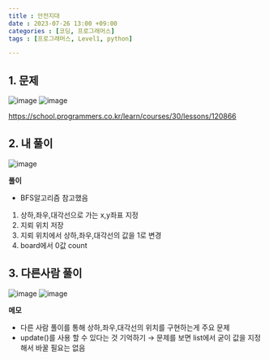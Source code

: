 ```yaml
---
title : 안전지대 
date : 2023-07-26 13:00 +09:00
categories : [코딩, 프로그래머스]
tags : [프로그래머스, Level1, python]

---
```


## 1. 문제
![image](https://github.com/mini0-0/mini0-0.github.io/assets/63296983/3e7ee04b-8d53-4346-9b5d-01a2f2fff392)
![image](https://github.com/mini0-0/mini0-0.github.io/assets/63296983/26ec5c5a-97c1-496e-a54f-97a0dbaa3996)


<https://school.programmers.co.kr/learn/courses/30/lessons/120866>

## 2. 내 풀이
![image](https://github.com/mini0-0/mini0-0.github.io/assets/63296983/a527fc68-871a-4a1c-aa66-393d052a1ac3)

**풀이**

- BFS알고리즘 참고했음
1. 상하,좌우,대각선으로 가는 x,y좌표 지정
2. 지뢰 위치 저장
3. 지뢰 위치에서 상하,좌우,대각선의 값을 1로 변경
4. board에서 0값 count

## 3. 다른사람 풀이
![image](https://github.com/mini0-0/mini0-0.github.io/assets/63296983/0d91e6aa-e57c-4c4f-8a24-9afc747fd447)
![image](https://github.com/mini0-0/mini0-0.github.io/assets/63296983/5a1657a1-6cfc-4b56-ad18-d423e4ce5a35)


**메모**

- 다른 사람 풀이를 통해 상하,좌우,대각선의 위치를 구현하는게 주요 문제
- update()를 사용 할 수 있다는 것 기억하기 → 문제를 보면 list에서 굳이 값을 지정해서 바꿀 필요는 없음

